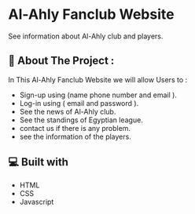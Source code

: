 <h1  id="title">Al-Ahly Fanclub Website</h1>

<p id="description">See information about Al-Ahly club and players.</p>

  
  
<h2>🧐  About The Project : </h2>

In This Al-Ahly Fanclub Website we will allow Users to :

*   Sign-up using (name phone number and email ).
*   Log-in using ( email and password ).
*   See the news of Al-Ahly club.
*   See the standings of Egyptian league.
*   contact us if there is any problem.
*   see the information of the players.


<h2>💻 Built with</h2>


*   HTML
*   CSS
*   Javascript
